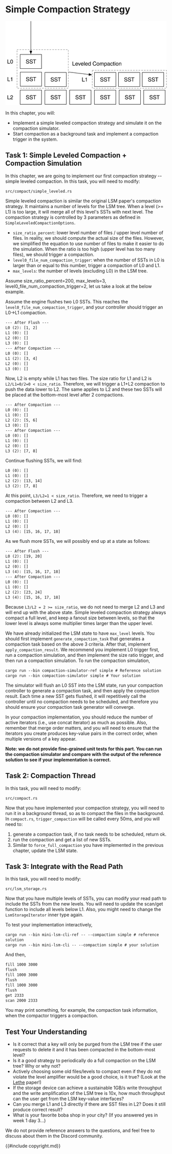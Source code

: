 # Simple Compaction Strategy

![Chapter Overview](./lsm-tutorial/week2-00-leveled.svg)

In this chapter, you will:

* Implement a simple leveled compaction strategy and simulate it on the compaction simulator.
* Start compaction as a background task and implement a compaction trigger in the system.

## Task 1: Simple Leveled Compaction + Compaction Simulation

In this chapter, we are going to implement our first compaction strategy -- simple leveled compaction. In this task, you will need to modify:

```
src/compact/simple_leveled.rs
```

Simple leveled compaction is similar the original LSM paper's compaction strategy. It maintains a number of levels for the LSM tree. When a level (>= L1) is too large, it will merge all of this level's SSTs with next level. The compaction strategy is controlled by 3 parameters as defined in `SimpleLeveledCompactionOptions`.

* `size_ratio_percent`: lower level number of files / upper level number of files. In reality, we should compute the actual size of the files. However, we simplified the equation to use number of files to make it easier to do the simulation. When the ratio is too high (upper level has too many files), we should trigger a compaction.
* `level0_file_num_compaction_trigger`: when the number of SSTs in L0 is larger than or equal to this number, trigger a compaction of L0 and L1.
* `max_levels`: the number of levels (excluding L0) in the LSM tree.

Assume size_ratio_percent=200, max_levels=3, level0_file_num_compaction_trigger=2, let us take a look at the below example.

Assume the engine flushes two L0 SSTs. This reaches the `level0_file_num_compaction_trigger`, and your controller should trigger an L0->L1 compaction.

```
--- After Flush ---
L0 (2): [1, 2]
L1 (0): []
L2 (0): []
L3 (0): []
--- After Compaction ---
L0 (0): []
L1 (2): [3, 4]
L2 (0): []
L3 (0): []
```

Now, L2 is empty while L1 has two files. The size ratio for L1 and L2 is `L2/L1=0/2=0 < size_ratio`. Therefore, we will trigger a L1+L2 compaction to push the data lower to L2. The same applies to L2 and these two SSTs will be placed at the bottom-most level after 2 compactions.

```
--- After Compaction ---
L0 (0): []
L1 (0): []
L2 (2): [5, 6]
L3 (0): []
--- After Compaction ---
L0 (0): []
L1 (0): []
L2 (0): []
L3 (2): [7, 8]
```

Continue flushing SSTs, we will find:

```
L0 (0): []
L1 (0): []
L2 (2): [13, 14]
L3 (2): [7, 8]
```

At this point, `L3/L2=1 < size_ratio`. Therefore, we need to trigger a compaction between L2 and L3.

```
--- After Compaction ---
L0 (0): []
L1 (0): []
L2 (0): []
L3 (4): [15, 16, 17, 18]
```

As we flush more SSTs, we will possibly end up at a state as follows:

```
--- After Flush ---
L0 (2): [19, 20]
L1 (0): []
L2 (0): []
L3 (4): [15, 16, 17, 18]
--- After Compaction ---
L0 (0): []
L1 (0): []
L2 (2): [23, 24]
L3 (4): [15, 16, 17, 18]
```

Because `L3/L2 = 2 >= size_ratio`, we do not need to merge L2 and L3 and will end up with the above state. Simple leveled compaction strategy always compact a full level, and keep a fanout size between levels, so that the lower level is always some multiplier times larger than the upper level.

We have already initialized the LSM state to have `max_level` levels. You should first implement `generate_compaction_task` that generates a compaction task based on the above 3 criteria. After that, implement `apply_compaction_result`. We recommend you implement L0 trigger first, run a compaction simulation, and then implement the size ratio trigger, and then run a compaction simulation. To run the compaction simulation,

```shell
cargo run --bin compaction-simulator-ref simple # Reference solution
cargo run --bin compaction-simulator simple # Your solution
```

The simulator will flush an L0 SST into the LSM state, run your compaction controller to generate a compaction task, and then apply the compaction result. Each time a new SST gets flushed, it will repetitively call the controller until no compaction needs to be scheduled, and therefore you should ensure your compaction task generator will converge.

In your compaction implementation, you should reduce the number of active iterators (i.e., use concat iterator) as much as possible. Also, remember that merge order matters, and you will need to ensure that the iterators you create produces key-value pairs in the correct order, when multiple versions of a key appear.

**Note: we do not provide fine-grained unit tests for this part. You can run the compaction simulator and compare with the output of the reference solution to see if your implementation is correct.**

## Task 2: Compaction Thread

In this task, you will need to modify:

```
src/compact.rs
```

Now that you have implemented your compaction strategy, you will need to run it in a background thread, so as to compact the files in the background. In `compact.rs`, `trigger_compaction` will be called every 50ms, and you will need to:

1. generate a compaction task, if no task needs to be scheduled, return ok.
2. run the compaction and get a list of new SSTs.
3. Similar to `force_full_compaction` you have implemented in the previous chapter, update the LSM state.

## Task 3: Integrate with the Read Path

In this task, you will need to modify:

```
src/lsm_storage.rs
```

Now that you have multiple levels of SSTs, you can modify your read path to include the SSTs from the new levels. You will need to update the scan/get function to include all levels below L1. Also, you might need to change the `LsmStorageIterator` inner type again.

To test your implementation interactively,

```shell
cargo run --bin mini-lsm-cli-ref -- --compaction simple # reference solution
cargo run --bin mini-lsm-cli -- --compaction simple # your solution
```

And then,

```
fill 1000 3000
flush
fill 1000 3000
flush
fill 1000 3000
flush
get 2333
scan 2000 2333
```

You may print something, for example, the compaction task information, when the compactor triggers a compaction.

## Test Your Understanding

* Is it correct that a key will only be purged from the LSM tree if the user requests to delete it and it has been compacted in the bottom-most level?
* Is it a good strategy to periodically do a full compaction on the LSM tree? Why or why not?
* Actively choosing some old files/levels to compact even if they do not violate the level amplifier would be a good choice, is it true? (Look at the [Lethe](https://disc-projects.bu.edu/lethe/) paper!)
* If the storage device can achieve a sustainable 1GB/s write throughput and the write amplification of the LSM tree is 10x, how much throughput can the user get from the LSM key-value interfaces?
* Can you merge L1 and L3 directly if there are SST files in L2? Does it still produce correct result?
* What is your favorite boba shop in your city? (If you answered yes in week 1 day 3...)

We do not provide reference answers to the questions, and feel free to discuss about them in the Discord community.

{{#include copyright.md}}
